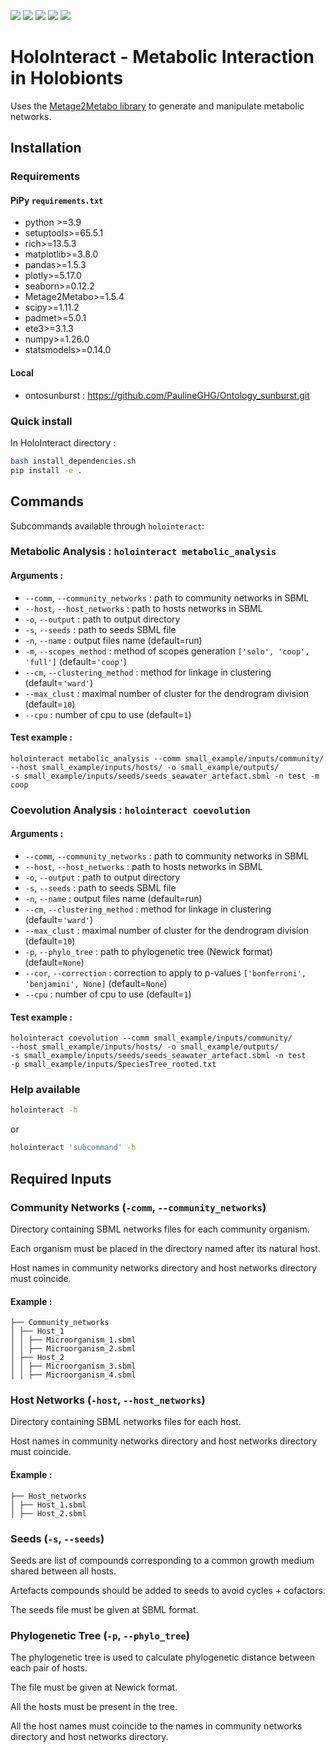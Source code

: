 [![](https://img.shields.io/badge/python-3.9-blue.svg)]()
[![](https://img.shields.io/badge/python-3.10-blue.svg)]()
[![](https://img.shields.io/badge/python-3.11-blue.svg)]()
[![](https://img.shields.io/badge/documentation-unfinished-orange.svg)]()
[![](https://img.shields.io/badge/wiki-nonexistent-red.svg)]()

# **HoloInteract** - Metabolic Interaction in Holobionts

Uses the [Metage2Metabo library]() to generate and manipulate metabolic networks.

## Installation

### Requirements

#### PiPy `requirements.txt` 

- python >=3.9
- setuptools>=65.5.1
- rich>=13.5.3
- matplotlib>=3.8.0
- pandas>=1.5.3
- plotly>=5.17.0
- seaborn>=0.12.2
- Metage2Metabo>=1.5.4
- scipy>=1.11.2
- padmet>=5.0.1
- ete3>=3.1.3
- numpy>=1.26.0
- statsmodels>=0.14.0

#### Local

- ontosunburst : https://github.com/PaulineGHG/Ontology_sunburst.git

### Quick install

In HoloInteract directory :

```bash
bash install_dependencies.sh
pip install -e .
```

## Commands
Subcommands available through `holointeract`:

### Metabolic Analysis : `holointeract metabolic_analysis`

#### Arguments :

- `--comm`, `--community_networks` : path to community networks in SBML
- `--host`, `--host_networks` : path to hosts networks in SBML
- `-o`, `--output` : path to output directory
- `-s`, `--seeds` : path to seeds SBML file
- `-n`, `--name` : output files name (default=run)
- `-m`, `--scopes_method` : method of scopes generation 
`['solo', 'coop', 'full']` (default=`'coop'`)
- `--cm`, `--clustering_method` : method for linkage in clustering (default=`'ward'`) 
- `--max_clust` : maximal number of cluster for the dendrogram division (default=`10`)
- `--cpu` : number of cpu to use (default=`1`)

#### Test example :

```commandline
holointeract metabolic_analysis --comm small_example/inputs/community/ 
--host small_example/inputs/hosts/ -o small_example/outputs/ 
-s small_example/inputs/seeds/seeds_seawater_artefact.sbml -n test -m coop 
```

### Coevolution Analysis : `holointeract coevolution`

#### Arguments :

- `--comm`, `--community_networks` : path to community networks in SBML
- `--host`, `--host_networks` : path to hosts networks in SBML
- `-o`, `--output` : path to output directory
- `-s`, `--seeds` : path to seeds SBML file
- `-n`, `--name` : output files name (default=run)
- `--cm`, `--clustering_method` : method for linkage in clustering (default=`'ward'`) 
- `--max_clust` : maximal number of cluster for the dendrogram division (default=`10`)
- `-p`, `--phylo_tree` : path to phylogenetic tree (Newick format) (default=`None`)
- `--cor`, `--correction` : correction to apply to p-values 
`['bonferroni', 'benjamini', None]` (default=`None`)
- `--cpu` : number of cpu to use (default=`1`)

#### Test example :

```commandline
holointeract coevolution --comm small_example/inputs/community/ 
--host small_example/inputs/hosts/ -o small_example/outputs/ 
-s small_example/inputs/seeds/seeds_seawater_artefact.sbml -n test 
-p small_example/inputs/SpeciesTree_rooted.txt 
```

### Help available

```bash
holointeract -h
```
or
```bash
holointeract 'subcommand' -h
```

## Required Inputs

### Community Networks (`-comm`, `--community_networks`)

Directory containing SBML networks files for each community organism.

Each organism must be placed in the directory named after its natural host.

Host names in community networks directory and host networks directory must coincide.

#### Example :

```
├── Community_networks
│ ├── Host_1
│ │ ├── Microorganism_1.sbml  
│ │ ├── Microorganism_2.sbml  
│ ├── Host_2
│ │ ├── Microorganism_3.sbml  
│ │ ├── Microorganism_4.sbml
```

### Host Networks (`-host`, `--host_networks`)

Directory containing SBML networks files for each host.

Host names in community networks directory and host networks directory must coincide.

#### Example :

```
├── Host_networks
│ ├── Host_1.sbml 
│ ├── Host_2.sbml
```

### Seeds (`-s`, `--seeds`)

Seeds are list of compounds corresponding to a common growth medium shared between all hosts.

Artefacts compounds should be added to seeds to avoid cycles + cofactors.

The seeds file must be given at SBML format.

### Phylogenetic Tree (`-p`, `--phylo_tree`)

The phylogenetic tree is used to calculate phylogenetic distance between each pair of hosts.

The file must be given at Newick format.

All the hosts must be present in the tree.

All the host names must coincide to the names in community networks directory 
and host networks directory.
